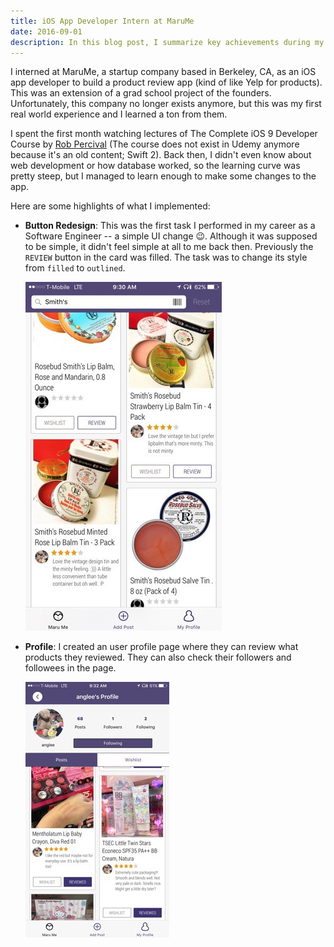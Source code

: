 ```yaml
---
title: iOS App Developer Intern at MaruMe
date: 2016-09-01
description: In this blog post, I summarize key achievements during my time at MaruMe as an iOS App Developer intern. 
---
```


I interned at MaruMe, a startup company based in Berkeley, CA, as an iOS app developer to build a product review app (kind of like Yelp for products). This was an extension of a grad school project of the founders. Unfortunately, this company no longer exists anymore, but this was my first real world experience and I learned a ton from them.

I spent the first month watching lectures of The Complete iOS 9 Developer Course by [Rob Percival](https://www.udemy.com/user/robpercival/) (The course does not exist in Udemy anymore because it's an old content; Swift 2). Back then, I didn't even know about web development or how database worked, so the learning curve was pretty steep, but I managed to learn enough to make some changes to the app.

Here are some highlights of what I implemented:

- **Button Redesign**: This was the first task I performed in my career as a Software Engineer -- a simple UI change 😉. Although it was supposed to be simple, it didn't feel simple at all to me back then. Previously the `REVIEW` button in the card was filled. The task was to change its style from `filled` to `outlined`. 

    ![feed](./marume-feed.jpeg)

- **Profile**: I created an user profile page where they can review what products they reviewed. They can also check their followers and followees in the page.

    ![profile](./marume-profile.jpeg)

